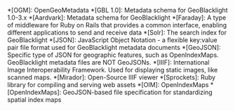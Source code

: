 *[OGM]: OpenGeoMetadata
*[GBL 1.0]: Metadata schema for GeoBlacklight 1.0-3.x
*[Aardvark]: Metadata schema for GeoBlacklight
*[Faraday]: A type of middleware for Ruby on Rails that provides a common interface, enabling different applications to send and receive data
*[Solr]: The search index for GeoBlacklight
*[JSON]: JavaScript Object Notation - a flexible key:value pair file format used for GeoBlacklight metadata documents
*[GeoJSON]: Specific type of JSON for geographic features, such as OpenIndexMaps. GeoBlacklight metadata files are NOT GeoJSONs.
*[IIIF]: International Image Interoperability Framework. Used for displaying static images, like scanned maps.
*[Mirador]: Open-Source IIIF viewer
*[Sprockets]: Ruby library for compiling and serving web assets
*[OIM]: OpenIndexMaps
*[OpenIndexMaps]: GeoJSON-based file specification for standardizing spatial index maps

